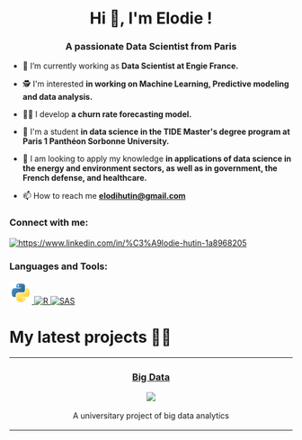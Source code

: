 <h1 align="center">Hi 👋, I'm Elodie !</h1>
<h3 align="center">A passionate Data Scientist from Paris</h3>

- 🔋 I’m currently working as **Data Scientist at Engie France.**

- 🕵️ I'm interested **in working on Machine Learning, Predictive modeling and data analysis.**

- 👨‍💻 I develop **a churn rate forecasting model.**

- 🌱 I'm a student **in data science in the TIDE Master's degree program at Paris 1 Panthéon Sorbonne University.**

- 🏩 I am looking to apply my knowledge **in applications of data science in the energy and environment sectors, as well as in government, the French defense, and healthcare.**

- 📫 How to reach me **elodihutin@gmail.com**

<h3 align="left">Connect with me:</h3>
<p align="left">
<a href="https://linkedin.com/in/élodie-hutin-1a8968205" target="blank"><img align="center" src="https://raw.githubusercontent.com/rahuldkjain/github-profile-readme-generator/master/src/images/icons/Social/linked-in-alt.svg" alt="https://www.linkedin.com/in/%C3%A9lodie-hutin-1a8968205" height="30" width="40" /></a>
  
</p>


### Languages and Tools:

<p align="left">
  <a href="https://www.python.org" rel="noreferrer">
    <img src="https://raw.githubusercontent.com/devicons/devicon/master/icons/python/python-original.svg" alt="Python" width="40" height="40"/>
  </a>
  
  <a href="https://www.r-project.org/" rel="noreferrer">
    <img src="https://upload.wikimedia.org/wikipedia/commons/1/1b/R_logo.svg" alt="R" width="40" height="40"/>
  </a>
  
  <a href="https://www.sas.com/fr_fr/home.html" rel="noreferrer">
    <img src="https://upload.wikimedia.org/wikipedia/commons/1/10/SAS_logo_horiz.svg" alt="SAS" width="40" height="40"/>
  </a>
</p>


<!-- Projects -->
<h1 align="left">My latest projects 👨‍💻</h1>
<div align="left">
  <table>
        <tr>
            <td width="50%">
                <h3 align="center">
                    <a href="https://github.com/ElodieHutin/Big_Data" target="_blank" rel="noreferrer"> Big Data </a>
                </h3>
                <p align="center">
                   <a href="https://github.com/ElodieHutin/Big_Data" target="_blank" rel="noreferrer">  <img src="https://upload.wikimedia.org/wikipedia/commons/f/f3/Apache_Spark_logo.svg"> </a>
                    <p align="center">
                        A universitary project of big data analytics
